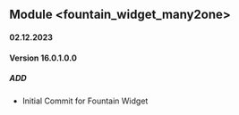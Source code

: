 ## Module <fountain_widget_many2one>
#### 02.12.2023
#### Version 16.0.1.0.0
##### ADD

- Initial Commit for Fountain Widget
